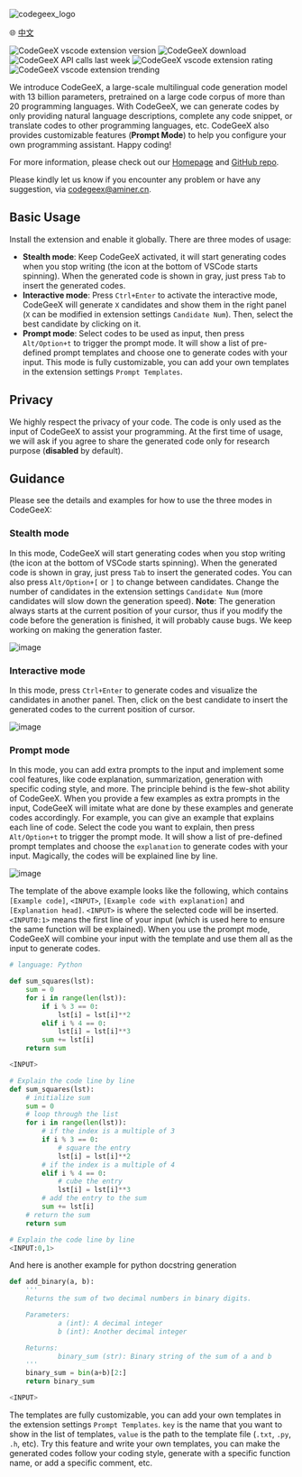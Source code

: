 ![codegeex_logo](../resources/logo/codegeex_logo.png)

🌐 <a href="https://github.com/THUDM/CodeGeeX/blob/main/vscode-extension/README_zh.md" target="_blank">中文</a>

![CodeGeeX vscode extension version](https://vsmarketplacebadge.apphb.com/version-short/aminer.codegeex.svg?colorA=0B9FE0&colorB=88C692)
![CodeGeeX download](https://vsmarketplacebadge.apphb.com/downloads-short/aminer.codegeex.svg?colorA=0B9FE0&colorB=88C692)
![CodeGeeX API calls last week](https://img.shields.io/badge/dynamic/json?label=API%20calls&query=%24.result.count&suffix=%2Fweek&url=http%3A%2F%2Ftianqi.aminer.cn%2Fapi%2Fv1%2Fapi%2Fcodegeex%2Fdashboard%3Ftime_type%3Dweeks&colorA=0B9FE0&colorB=88C692)
![CodeGeeX vscode extension rating](https://vsmarketplacebadge.apphb.com/rating-star/aminer.codegeex.svg?colorA=0B9FE0&colorB=88C692)
![CodeGeeX vscode extension trending](https://vsmarketplacebadge.apphb.com/trending-weekly/aminer.codegeex.svg?colorA=0B9FE0&colorB=88C692)

We introduce CodeGeeX, a large-scale multilingual code generation model with 13 billion parameters, pretrained on a large code corpus of more than 20 programming languages. With CodeGeeX, we can generate codes by only providing natural language descriptions, complete any code snippet, or translate codes to other programming languages, etc. CodeGeeX also provides customizable features (**Prompt Mode**) to help you configure your own programming assistant. Happy coding!

For more information, please check out our [Homepage](https://models.aminer.cn/codegeex/) and [GitHub repo](https://github.com/THUDM/CodeGeeX). 

Please kindly let us know if you encounter any problem or have any suggestion, via [codegeex@aminer.cn](mailto:codegeex@aminer.cn).

## Basic Usage
Install the extension and enable it globally. There are three modes of usage:

-   **Stealth mode**: Keep CodeGeeX activated, it will start generating codes when you stop writing (the icon at the bottom of VSCode starts spinning). When the generated code is shown in gray, just press ``Tab`` to insert the generated codes. 
-   **Interactive mode**: Press ``Ctrl+Enter`` to activate the interactive mode, CodeGeeX will generate ``X`` candidates and show them in the right panel (``X`` can be modified in extension settings ``Candidate Num``). Then, select the best candidate by clicking on it.
-   **Prompt mode**: Select codes to be used as input, then press ``Alt/Option+t`` to trigger the prompt mode. It will show a list of pre-defined prompt templates and choose one to generate codes with your input. This mode is fully customizable, you can add your own templates in the extension settings ``Prompt Templates``. 

## Privacy

We highly respect the privacy of your code. The code is only used as the input of CodeGeeX to assist your programming. At the first time of usage, we will ask if you agree to share the generated code only for research purpose (**disabled** by default).

## Guidance
Please see the details and examples for how to use the three modes in CodeGeeX:
### Stealth mode
In this mode, CodeGeeX will start generating codes when you stop writing (the icon at the bottom of VSCode starts spinning). When the generated code is shown in gray, just press ``Tab`` to insert the generated codes. You can also press ``Alt/Option+[`` or ``]`` to change between candidates. Change the number of candidates in the extension settings ``Candidate Num`` (more candidates will slow down the generation speed). **Note**: The generation always starts at the current position of your cursor, thus if you modify the code before the generation is finished, it will probably cause bugs. We keep working on making the generation faster.

![image](stealth_mode.gif)

### Interactive mode
In this mode, press ``Ctrl+Enter`` to generate codes and visualize the candidates in another panel. Then, click on the best candidate to insert the generated codes to the current position of cursor. 

![image](interactive_mode.gif)

### Prompt mode
In this mode, you can add extra prompts to the input and implement some cool features, like code explanation, summarization, generation with specific coding style, and more. The principle behind is the few-shot ability of CodeGeeX. When you provide a few examples as extra prompts in the input, CodeGeeX will imitate what are done by these examples and generate codes accordingly. For example, you can give an example that explains each line of code. Select the code you want to explain, then press ``Alt/Option+t`` to trigger the prompt mode. It will show a list of pre-defined prompt templates and choose the ``explanation`` to generate codes with your input. Magically, the codes will be explained line by line.

![image](prompt_mode.gif)

The template of the above example looks like the following, which contains ``[Example code]``, ``<INPUT>``, ``[Example code with explanation]`` and ``[Explanation head]``. ``<INPUT>`` is where the selected code will be inserted. ``<INPUT0:1>`` means the first line of your input (which is used here to ensure the same function will be explained). When you use the prompt mode, CodeGeeX will combine your input with the template and use them all as the input to generate codes. 

```python
# language: Python

def sum_squares(lst):
    sum = 0
    for i in range(len(lst)):
        if i % 3 == 0:
            lst[i] = lst[i]**2
        elif i % 4 == 0:
            lst[i] = lst[i]**3
        sum += lst[i]
    return sum

<INPUT>

# Explain the code line by line
def sum_squares(lst):
    # initialize sum
    sum = 0
    # loop through the list
    for i in range(len(lst)):
        # if the index is a multiple of 3
        if i % 3 == 0:
            # square the entry
            lst[i] = lst[i]**2
        # if the index is a multiple of 4
        elif i % 4 == 0:
            # cube the entry
            lst[i] = lst[i]**3
        # add the entry to the sum
        sum += lst[i]
    # return the sum
    return sum

# Explain the code line by line
<INPUT:0,1>
```

And here is another example for python docstring generation    
```python
def add_binary(a, b):
    '''
    Returns the sum of two decimal numbers in binary digits.

    Parameters:
            a (int): A decimal integer
            b (int): Another decimal integer

    Returns:
            binary_sum (str): Binary string of the sum of a and b
    '''
    binary_sum = bin(a+b)[2:]
    return binary_sum

<INPUT>
```

The templates are fully customizable, you can add your own templates in the extension settings ``Prompt Templates``. ``key`` is the name that you want to show in the list of templates, ``value`` is the path to the template file (``.txt``, ``.py``, ``.h``, etc). Try this feature and write your own templates, you can make the generated codes follow your coding style, generate with a specific function name, or add a specific comment, etc.
